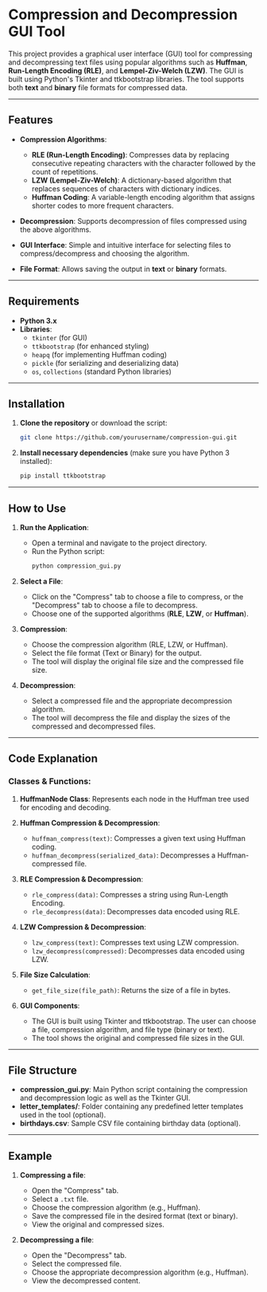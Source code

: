 
# Compression and Decompression GUI Tool

This project provides a graphical user interface (GUI) tool for compressing and decompressing text files using popular algorithms such as **Huffman**, **Run-Length Encoding (RLE)**, and **Lempel-Ziv-Welch (LZW)**. The GUI is built using Python's Tkinter and ttkbootstrap libraries. The tool supports both **text** and **binary** file formats for compressed data.

---

## Features

- **Compression Algorithms**:
  - **RLE (Run-Length Encoding)**: Compresses data by replacing consecutive repeating characters with the character followed by the count of repetitions.
  - **LZW (Lempel-Ziv-Welch)**: A dictionary-based algorithm that replaces sequences of characters with dictionary indices.
  - **Huffman Coding**: A variable-length encoding algorithm that assigns shorter codes to more frequent characters.

- **Decompression**: Supports decompression of files compressed using the above algorithms.

- **GUI Interface**: Simple and intuitive interface for selecting files to compress/decompress and choosing the algorithm.

- **File Format**: Allows saving the output in **text** or **binary** formats.

---

## Requirements

- **Python 3.x**
- **Libraries**:
  - `tkinter` (for GUI)
  - `ttkbootstrap` (for enhanced styling)
  - `heapq` (for implementing Huffman coding)
  - `pickle` (for serializing and deserializing data)
  - `os`, `collections` (standard Python libraries)

---

## Installation

1. **Clone the repository** or download the script:
   ```bash
   git clone https://github.com/yourusername/compression-gui.git
   ```

2. **Install necessary dependencies** (make sure you have Python 3 installed):
   ```bash
   pip install ttkbootstrap
   ```

---

## How to Use

1. **Run the Application**:
   - Open a terminal and navigate to the project directory.
   - Run the Python script:
     ```bash
     python compression_gui.py
     ```

2. **Select a File**:
   - Click on the "Compress" tab to choose a file to compress, or the "Decompress" tab to choose a file to decompress.
   - Choose one of the supported algorithms (**RLE**, **LZW**, or **Huffman**).
   
3. **Compression**:
   - Choose the compression algorithm (RLE, LZW, or Huffman).
   - Select the file format (Text or Binary) for the output.
   - The tool will display the original file size and the compressed file size.

4. **Decompression**:
   - Select a compressed file and the appropriate decompression algorithm.
   - The tool will decompress the file and display the sizes of the compressed and decompressed files.

---

## Code Explanation

### Classes & Functions:

1. **HuffmanNode Class**: Represents each node in the Huffman tree used for encoding and decoding.
   
2. **Huffman Compression & Decompression**:
   - `huffman_compress(text)`: Compresses a given text using Huffman coding.
   - `huffman_decompress(serialized_data)`: Decompresses a Huffman-compressed file.

3. **RLE Compression & Decompression**:
   - `rle_compress(data)`: Compresses a string using Run-Length Encoding.
   - `rle_decompress(data)`: Decompresses data encoded using RLE.

4. **LZW Compression & Decompression**:
   - `lzw_compress(text)`: Compresses text using LZW compression.
   - `lzw_decompress(compressed)`: Decompresses data encoded using LZW.

5. **File Size Calculation**:
   - `get_file_size(file_path)`: Returns the size of a file in bytes.

6. **GUI Components**:
   - The GUI is built using Tkinter and ttkbootstrap. The user can choose a file, compression algorithm, and file type (binary or text).
   - The tool shows the original and compressed file sizes in the GUI.

---

## File Structure

- **compression_gui.py**: Main Python script containing the compression and decompression logic as well as the Tkinter GUI.
- **letter_templates/**: Folder containing any predefined letter templates used in the tool (optional).
- **birthdays.csv**: Sample CSV file containing birthday data (optional).

---

## Example

1. **Compressing a file**:
   - Open the "Compress" tab.
   - Select a `.txt` file.
   - Choose the compression algorithm (e.g., Huffman).
   - Save the compressed file in the desired format (text or binary).
   - View the original and compressed sizes.

2. **Decompressing a file**:
   - Open the "Decompress" tab.
   - Select the compressed file.
   - Choose the appropriate decompression algorithm (e.g., Huffman).
   - View the decompressed content.


